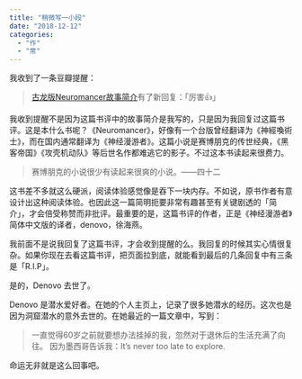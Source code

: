 ```yaml
---
title: "稍微写一小段"
date: "2018-12-12"
categories: 
  - "作"
  - "常"
---
```


我收到了一条豆瓣提醒：

> [古龙版Neuromancer故事简介](https://book.douban.com/review/1038185/)有了新回复：「厉害👍」

我收到提醒不是因为这篇书评中的故事简介是我写的，只是因为我回复过这篇书评。这是本什么书呢？《Neuromancer》，好像有一个台版曾经翻译为《神經喚術士》，而在国内通常翻译为《神经漫游者》。这篇小说是赛博朋克的传世经典，《黑客帝国》《攻壳机动队》等后世名作都难逃它的影子。不过这本书读起来很费力。

> 赛博朋克的小说很少有读起来很爽的小说。——四十二

这书差不多就这么硬派，阅读体验感觉像是吞下一块内存。不如说，原书作者有意设计出这种阅读体验。也因此这一篇简明扼要非常有趣甚至有关键剧透的「简介」，才会倍受称赞而非批评。最重要的是，这篇书评的作者，正是《神经漫游者》简体中文版的译者，denovo，徐海燕。

我前面不是说我回复了这篇书评，才会收到提醒的么。我回复的时候其实心情很复杂。如果你现在去看这篇书评，把页面拉到底，就能看到最后的几条回复中有三条是「R.I.P」。

是的，Denovo 去世了。

Denovo 是潜水爱好者。在她的个人主页上，记录了很多她潜水的经历。这次也是因为洞窟潜水的意外去世的。在她最近的一篇文章中，写到：

> 一直觉得60岁之前就要想办法挂掉的我，忽然对于退休后的生活充满了向往。 因为墨西哥告诉我：It’s never too late to explore.

命运无非就是这么回事吧。
